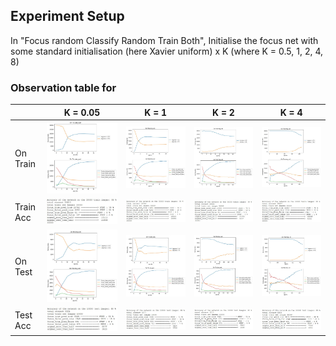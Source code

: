 ## Experiment Setup
In "Focus random Classify Random Train Both", Initialise the focus net with some standard initialisation (here Xavier uniform) x K (where K = 0.5, 1, 2, 4, 8)


### Observation table for 
|           | K = 0.05  |  K = 1  | K = 2  | K = 4 |
|-----------|-----------|---------|--------|-------|
| On Train  | <img src= ./plots_and_images/train_k_05.JPG width="600">    |<img src= ./plots_and_images/train_k_1.JPG width="600">      |<img src= ./plots_and_images/train_k_2.JPG width="600">      | <img src= ./plots_and_images/train_k_4.JPG width="600">     |
| Train Acc | <img src= ./plots_and_images/train_acc_k_05.JPG width="600">|<img src= ./plots_and_images/train_acc_k_1.JPG width="600">  |<img src= ./plots_and_images/train_acc_k_2.JPG width="600">  | <img src= ./plots_and_images/train_acc_k_4.JPG width="600"> |
| On Test   | <img src= ./plots_and_images/test_k_05.JPG width="600">     |<img src= ./plots_and_images/test_k_1.JPG width="600">       |<img src= ./plots_and_images/test_k_2.JPG width="600">       | <img src= ./plots_and_images/test_k_4.JPG width="600">      |
| Test Acc  | <img src= ./plots_and_images/test_acc_k_05.JPG width="600"> |<img src= ./plots_and_images/test_acc_k_1.JPG width="600">   |<img src= ./plots_and_images/test_acc_k_2.JPG width="600">   | <img src= ./plots_and_images/test_acc_k_4.JPG width="600">  |


<!--- ### For K = 0.5
On Training Dataset
<img src= ./plots_and_images/train_k_05.JPG width="300">
On Testing Dataset
<img src= ./plots_and_images/test_k_05.JPG width="300">
Training Accuracy
<img src= ./plots_and_images/train_acc_k_05.JPG width="300">
Testing Accuracy
<img src= ./plots_and_images/test_acc_k_05.JPG width="300">
### For K = 1
On Training Dataset
![](./plots_and_images/train_k_1.JPG)
On Testing Dataset
![](./plots_and_images/test_k_1.JPG)
Training Accuracy
![](./plots_and_images/train_acc_k_1.J500
Testing Accuracy
![](./plots_and_images/test_acc_k_1.JPG)
### For K = 2
On Training Dataset
![](./plots_and_images/train_k_2.JPG)
On Testing Dataset
![](./plots_and_images/test_k_2.JPG)
Training Accuracy
![](./plots_and_images/train_acc_k_2.JPG)
Testing Accuracy
![](./plots_and_images/test_acc_k_2.JPG)
### For K = 4
On Training Dataset
![](./plots_and_images/train_k_4.JPG)
On Testing Dataset
![](./plots_and_images/test_k_4.JPG)
Training Accuracy
![](./plots_and_images/train_acc_k_4.JPG)
Testing Accuracy
![](./plots_and_images/test_acc_k_4.JPG) -->
